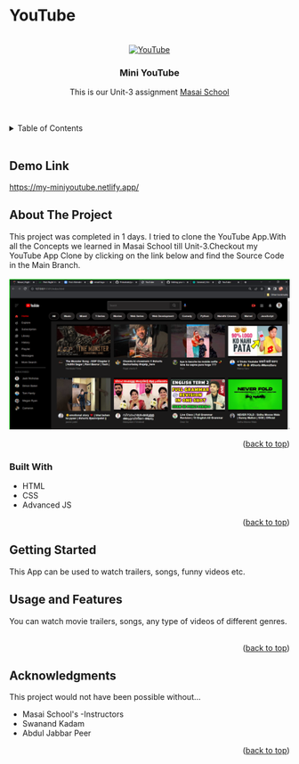 
# YouTube
<!-- PROJECT LOGO -->
<br />
<div align="center">
  <a href="https://github.com/Primahale/you-tube">
<!--     <img src="https://github.com/anubis-x-ranger/projectScreenshots/blob/main/netfliximg.jpg" alt="Logo" width="120" height="60"> -->
    <img src="https://cdn.mos.cms.futurecdn.net/8gzcr6RpGStvZFA2qRt4v6.jpg"alt="YouTube" width="150px">
   
  </a>

<h3 align="center">Mini YouTube</h3>

  <p align="center">
    This is our Unit-3 assignment <a href="https://www.masaischool.com/"> Masai School </a> 
    <br />
  
</div>
<br/>
<br/>

<!-- TABLE OF CONTENTS -->
<details>
  <summary>Table of Contents</summary>
  <ol>
    <li>
      <a href="#about-the-project">About The Project</a>
      <ul>
        <li><a href="#built-with">Built With</a></li>
      </ul>
    </li>
    <li>
      <a href="#getting-started">Getting Started</a>
      <ul>
        <li><a href="#Prerequisites-and-installation">Pre-requisites & Installation</a></li>
      </ul>
    </li>
    <li><a href="#usage-and-features">Usage & Features </a></li>
    <li><a href="#acknowledgments">Acknowledgments</a></li>
  </ol>
</details>

<br/>


## Demo Link
https://my-miniyoutube.netlify.app/

<!-- ABOUT THE PROJECT -->

## About The Project
  

This  project was completed in 1 days.
I tried to clone the YouTube App.With all the Concepts we learned in Masai School till Unit-3.Checkout my YouTube App Clone by clicking on the link below and find the Source Code in the Main Branch.
<br/>
<br/>
<a href="my-miniyoutube.netlify.app">
<img src="https://github.com/Primahale/you-tube/blob/main/Screenshot%20(468).png" alt="Home-Screen" width="1000" >

</a>

<p align="right">(<a href="#top">back to top</a>)</p>

### Built With

- HTML
- CSS
- Advanced JS


<p align="right">(<a href="#top">back to top</a>)</p>

<!-- GETTING STARTED -->

## Getting Started

 This App can be used to watch trailers, songs, funny videos etc. 



<!-- USAGE EXAMPLES -->

## Usage and Features

You can watch movie trailers, songs, any type of videos of different genres. 
<br/>
<br/>
<!-- <img src="https://github.com/Karishma282/YouTube/blob/main/Screenshot%202022-04-26%20232821.png" alt="Search-Results" width="1000"> -->
<p align="right">(<a href="#top">back to top</a>)</p>





<!-- ACKNOWLEDGMENTS -->

## Acknowledgments

This project would not have been possible without…

- Masai School's -Instructors
- Swanand Kadam
- Abdul Jabbar Peer

<p align="right">(<a href="#top">back to top</a>)</p>
